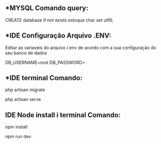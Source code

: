 

## *MYSQL Comando query:

CREATE database if not exists estoque char set utf8;


## *IDE Configuração Arquivo .ENV:

Editar as variaveis do arquivo /.env de acordo com a sua configuração do seu banco de dados

DB_USERNAME=root
DB_PASSWORD=


## *IDE terminal Comando:  

php artisan migrate


php artisan serve


## IDE Node install i terminal Comando:  


npm install

npm run dev


